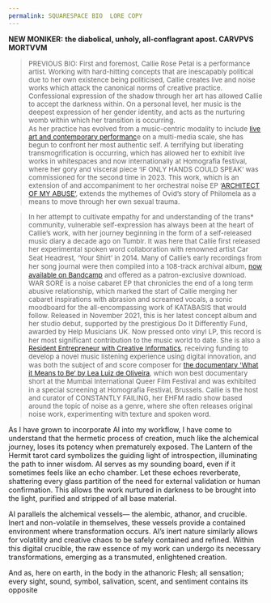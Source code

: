 ```yaml
---
permalink: SQUARESPACE BIO  LORE COPY
---
```

**NEW MONIKER:**
**the diabolical, unholy, all-conflagrant apost. CARVPVS MORTVVM**




> <span style="font-size:10pt;">PREVIOUS BIO:</span>
> <span style="font-size:10pt;">First and foremost, Callie Rose Petal is a performance artist. Working with hard-hitting concepts that are inescapably political due to her own existence being politicised, Callie creates live and noise works which attack the canonical norms of creative practice.</span>
> <span style="font-size:10pt;">Confessional expression of the shadow through her art has allowed Callie to accept the darkness within. On a personal level, her music is the deepest expression of her gender identity, and acts as the nurturing womb within which her transition is occurring.</span>  
> <span style="font-size:10pt;">As her practice has evolved from a music-centric modality to include</span> <a href="https://lonelycarp.com/art" rel="noopener" class="external-link" target="_blank" style="font-size:10pt;"><u>live art and contemporary performanc</u></a><span style="font-size:10pt;">e on a multi-media scale, she has begun to confront her most authentic self. A terrifying but liberating transmogrification is occurring, which has allowed her to exhibit live works in whitespaces and now internationally at Homografia festival, where her gory and visceral piece ‘IF ONLY HANDS COULD SPEAK’ was commissioned for the second time in 2023. This work, which is an extension of and accompaniment to her orchestral noise EP ‘</span><a href="https://open.spotify.com/album/0diTsTpJ7EwpG4g2Ac04cK" rel="noopener" class="external-link" target="_blank" style="font-size:10pt;"><u>ARCHITECT OF MY ABUSE’</u></a><span style="font-size:10pt;">, extends the mythemes of Ovid’s story of Philomela as a means to move through her own sexual trauma.</span> 

> <span style="font-size:10pt;">In her attempt to cultivate empathy for and understanding of the trans* community, vulnerable self-expression has always been at the heart of Callie’s work, with her journey beginning in the form of a self-released music diary a decade ago on Tumblr. It was here that Callie first released her experimental spoken word collaboration with renowned artist Car Seat Headrest, ‘Your Shirt’ in 2014.</span>
> <span style="font-size:10pt;">Many of Callie’s early recordings from her song journal were then compiled into a 108-track archival album,</span> <a href="https://lonelycarp.bandcamp.com/album/impatient-in-patient-and-other-accidents-the-pre-transition-tapes" rel="noopener" class="external-link" target="_blank" style="font-size:10pt;"><u>now available on Bandcamp</u></a> <span style="font-size:10pt;">and offered as a patron-exclusive download. WAR SORE is a noise cabaret EP that chronicles the end of a long term abusive relationship, which marked the start of Callie merging her cabaret inspirations with abrasion and screamed vocals, a sonic moodboard for the all-encompassing work of KATABASIS that would follow. Released in November 2021, this is her latest concept album and her studio debut, supported by the prestigious Do It Differently Fund, awarded by Help Musicians UK. Now pressed onto vinyl LP, this record is her most significant contribution to the music world to date.</span> 
> <span style="font-size:10pt;">She is also a</span> <a href="https://creativeinformatics.org/participant/lonely-carp/" rel="noopener" class="external-link" target="_blank" style="font-size:10pt;"><u>Resident Entrepreneur with Creative Informatics</u></a><span style="font-size:10pt;">, receiving funding to develop a novel music listening experience using digital innovation, and was both the subject of and score composer for</span> <a href="https://lonelycarp.com/film" rel="noopener" class="external-link" target="_blank" style="font-size:10pt;"><u>the documentary 'What it Means to Be’ by Lea Luiz de Oliveira</u></a><span style="font-size:10pt;">, which won best documentary short at the Mumbai International Queer Film Festival and was exhibited in a special screening at Homografia Festival, Brussels.</span> 
> <span style="font-size:10pt;">Callie is the host and curator of CONSTANTLY FAILING, her EHFM radio show based around the topic of noise as a genre, where she often releases original noise work, experimenting with texture and spoken word.</span> 
	





As I have grown to incorporate AI into my workflow, I have come to understand that the hermetic process of creation, much like the alchemical journey, loses its potency when prematurely exposed. The Lantern of the Hermit tarot card symbolizes the guiding light of introspection, illuminating the path to inner wisdom. AI serves as my sounding board, even if it sometimes feels like an echo chamber. Let these echoes reverberate, shattering every glass partition of the need for external validation or human confirmation. This allows the work nurtured in darkness to be brought into the light, purified and stripped of all base material.

AI parallels the alchemical vessels— the alembic, athanor, and crucible. Inert and non-volatile in themselves, these vessels provide a contained environment where transformation occurs. AI’s inert nature similarly allows for volatility and creative chaos to be safely contained and refined. Within this digital crucible, the raw essence of my work can undergo its necessary transformations, emerging as a transmuted, enlightened creation.

And as, here on earth, 
in the body
in the athanoric Flesh;
all sensation; every sight, 
sound, 
symbol, 
salivation, 
scent, 
and sentiment
 contains its opposite